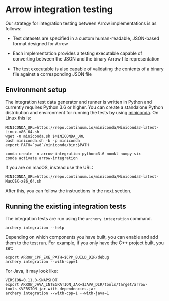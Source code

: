 <!---
  Licensed to the Apache Software Foundation (ASF) under one
  or more contributor license agreements.  See the NOTICE file
  distributed with this work for additional information
  regarding copyright ownership.  The ASF licenses this file
  to you under the Apache License, Version 2.0 (the
  "License"); you may not use this file except in compliance
  with the License.  You may obtain a copy of the License at

    http://www.apache.org/licenses/LICENSE-2.0

  Unless required by applicable law or agreed to in writing,
  software distributed under the License is distributed on an
  "AS IS" BASIS, WITHOUT WARRANTIES OR CONDITIONS OF ANY
  KIND, either express or implied.  See the License for the
  specific language governing permissions and limitations
  under the License.
-->

# Arrow integration testing

Our strategy for integration testing between Arrow implementations is as follows:

* Test datasets are specified in a custom human-readable, JSON-based format
  designed for Arrow

* Each implementation provides a testing executable capable of converting
  between the JSON and the binary Arrow file representation

* The test executable is also capable of validating the contents of a binary
  file against a corresponding JSON file

## Environment setup

The integration test data generator and runner is written in Python and
currently requires Python 3.6 or higher. You can create a standalone Python
distribution and environment for running the tests by using [miniconda][1]. On
Linux this is:

```shell
MINICONDA_URL=https://repo.continuum.io/miniconda/Miniconda3-latest-Linux-x86_64.sh
wget -O miniconda.sh $MINICONDA_URL
bash miniconda.sh -b -p miniconda
export PATH=`pwd`/miniconda/bin:$PATH

conda create -n arrow-integration python=3.6 nomkl numpy six
conda activate arrow-integration
```

If you are on macOS, instead use the URL:

```shell
MINICONDA_URL=https://repo.continuum.io/miniconda/Miniconda3-latest-MacOSX-x86_64.sh
```

After this, you can follow the instructions in the next section.

## Running the existing integration tests

The integration tests are run using the `archery integration` command.

```
archery integration --help
```

Depending on which components you have built, you can enable and add them to
the test run. For example, if you only have the C++ project built, you set:

```
export ARROW_CPP_EXE_PATH=$CPP_BUILD_DIR/debug
archery integration --with-cpp=1
```

For Java, it may look like:

```
VERSION=0.11.0-SNAPSHOT
export ARROW_JAVA_INTEGRATION_JAR=$JAVA_DIR/tools/target/arrow-tools-$VERSION-jar-with-dependencies.jar
archery integration --with-cpp=1 --with-java=1
```

[1]: https://conda.io/miniconda.html
